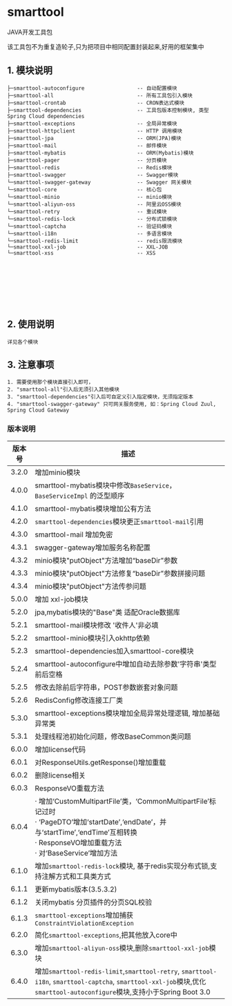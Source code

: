 # smarttool 
JAVA开发工具包

该工具包不为重复造轮子,只为把项目中相同配置封装起来,好用的框架集中

## 1. 模块说明
```text
├─smarttool-autoconfigure                 -- 自动配置模块                    
├─smarttool-all                           -- 所有工具包引入模块            
├─smarttool-crontab                       -- CRON表达式模块     
├─smarttool-dependencies                  -- 工具包版本控制模块, 类型Spring Cloud dependencies             
├─smarttool-exceptions                    -- 全局异常模块               
├─smarttool-httpclient                    -- HTTP 调用模块                   
├─smarttool-jpa                           -- ORM(JPA)模块            
├─smarttool-mail                          -- 邮件模块       
├─smarttool-mybatis                       -- ORM(Mybatis)模块                          
├─smarttool-pager                         -- 分页模块                         
├─smarttool-redis                         -- Redis模块                         
├─smarttool-swagger                       -- Swagger模块                        
└─smarttool-swagger-gateway               -- Swagger 网关模块  
└─smarttool-core                          -- 核心包       
└─smarttool-minio                         -- minio模块   
└─smarttool-aliyun-oss                    -- 阿里云OSS模块  
└─smarttool-retry                         -- 重试模块
└─smarttool-redis-lock                    -- 分布式锁模块
└─smarttool-captcha                       -- 验证码模块
└─smarttool-i18n                          -- 多语言模块
└─smarttool-redis-limit                   -- redis限流模块
└─smarttool-xxl-job                       -- XXL-JOB
└─smarttool-xss                           -- XSS





 
 
 
```

## 2. 使用说明
    详见各个模块

## 3. 注意事项
    1. 需要使用那个模块直接引入即可，
    2. "smarttool-all"引入后无须引入其他模块   
    3. "smarttool-dependencies"引入后可自定义引入指定模块，无须指定版本
    4. "smarttool-swagger-gateway" 只可网关服务使用, 如：Spring Cloud Zuul, Spring Cloud Gateway

### 版本说明
| 版本号   | 描述                                                                                                                                                                            | 
|-------|-------------------------------------------------------------------------------------------------------------------------------------------------------------------------------|
| 3.2.0 | 增加minio模块                                                                                                                                                                     |
| 4.0.0 | smarttool-mybatis模块中修改`BaseService`，`BaseServiceImpl` 的泛型顺序                                                                                                                   |
| 4.1.0 | smarttool-mybatis模块增加公有方法                                                                                                                                                     |
| 4.2.0 | `smarttool-dependencies`模块更正`smarttool-mail`引用                                                                                                                                |
| 4.3.0 | smarttool-mail 增加免密                                                                                                                                                           |
| 4.3.1 | swagger-gateway增加服务名称配置                                                                                                                                                       |
| 4.3.2 | minio模块"putObject"方法增加“baseDir”参数                                                                                                                                             |
| 4.3.3 | minio模块"putObject"方法修复“baseDir”参数拼接问题                                                                                                                                         |
| 4.3.4 | minio模块"putObject"方法传参问题                                                                                                                                                      |
| 5.0.0 | 增加 xxl-job模块                                                                                                                                                                  |
| 5.2.0 | jpa,mybatis模块的"Base"类 适配Oracle数据库                                                                                                                                             |
| 5.2.1 | smarttool-mail模块修改 '收件人'非必填                                                                                                                                                   |
| 5.2.2 | smarttool-minio模块引入okhttp依赖                                                                                                                                                   |
| 5.2.3 | smarttool-dependencies加入smarttool-core模块                                                                                                                                      |
| 5.2.4 | smarttool-autoconfigure中增加自动去除参数'字符串'类型前后空格                                                                                                                                   |
| 5.2.5 | 修改去除前后字符串，POST参数嵌套对象问题                                                                                                                                                        |
| 5.2.6 | RedisConfig修改连接工厂类                                                                                                                                                            |
| 5.3.0 | smarttool-exceptions模块增加全局异常处理逻辑, 增加基础异常类                                                                                                                                     |
| 5.3.1 | 处理线程池初始化问题，修改BaseCommon类问题                                                                                                                                                    |
| 6.0.0 | 增加license代码                                                                                                                                                                   |
| 6.0.1 | 对ResponseUtils.getResponse()增加重载                                                                                                                                              |
| 6.0.2 | 删除license相关                                                                                                                                                                   |
| 6.0.3 | ResponseVO重载方法                                                                                                                                                                |
| 6.0.4 | · 增加‘CustomMultipartFile’类，‘CommonMultipartFile’标记过时  <br/>· ‘PageDTO’增加‘startDate’,‘endDate’，并与‘startTime’,‘endTime’互相转换 <br/> · ResponseVO增加重载方法 <br/> · 对‘BaseService’增加方法 |
| 6.1.0 | 增加`smarttool-redis-lock`模块, 基于redis实现分布式锁,支持注解方式和工具类方式                                                                                                                        |
| 6.1.1 | 更新mybatis版本(3.5.3.2)                                                                                                                                                          |
| 6.1.2 | 关闭mybatis 分页插件的分页SQL校验                                                                                                                                                        |
| 6.1.3 | `smarttool-exceptions`增加捕获`ConstraintViolationException`                                                                                                                      |
| 6.2.0 | 简化`smarttool-exceptions`,把其他放入core中                                                                                                                                           |
| 6.3.0 | 增加`smarttool-aliyun-oss`模块,删除`smarttool-xxl-job`模块                                                                                                                            |
| 6.4.0 | 增加`smarttool-redis-limit`,`smarttool-retry`, `smarttool-i18n`, `smarttool-captcha`, `smarttool-xxl-job`模块,优化`smarttool-autoconfigure`模块,支持小于Spring Boot 3.0                   |




























